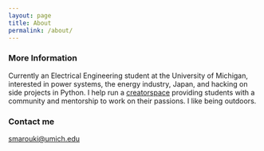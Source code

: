 ```yaml
---
layout: page
title: About
permalink: /about/
---
```



### More Information

Currently an Electrical Engineering student at the University of Michigan, interested in power systems, the energy industry, Japan, and hacking on side projects in Python. I help run a [creatorspace](href:creatorspace.co) providing students with a community and mentorship to work on their passions. I like being outdoors.

### Contact me

[smarouki@umich.edu](mailto:smarouki@umich.edu)
